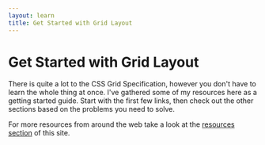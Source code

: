 ```yaml
---
layout: learn
title: Get Started with Grid Layout
---
```


# Get Started with Grid Layout

There is quite a lot to the CSS Grid Specification, however you don't have to learn the whole thing at once. I've gathered some of my resources here as a getting started guide. Start with the first few links, then check out the other sections based on the problems you need to solve.

For more resources from around the web take a look at the [resources section](/resources) of this site.
